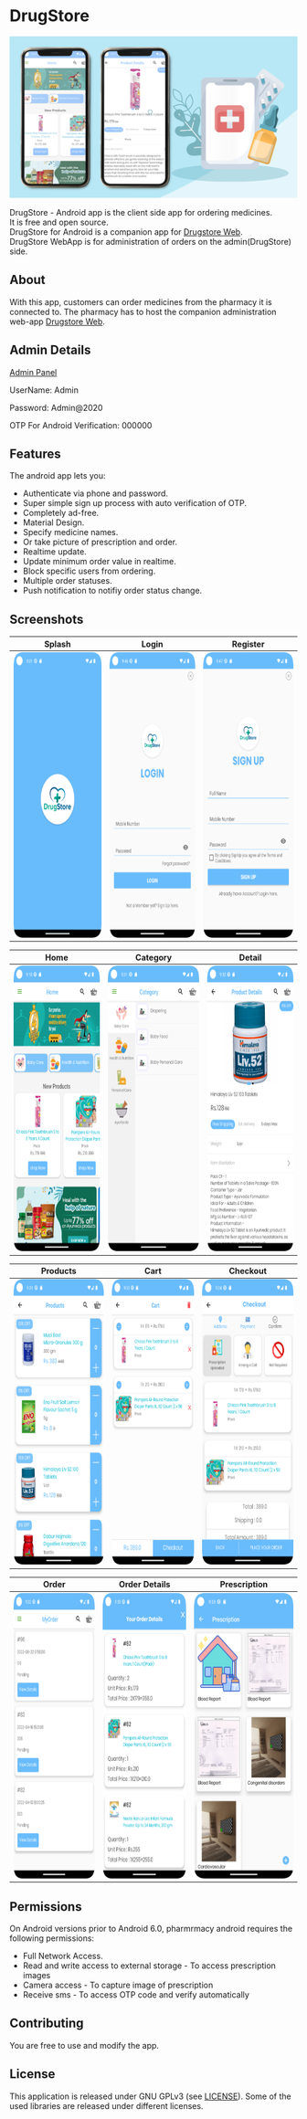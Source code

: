 # DrugStore

<img src="Android-SourceCode/screen/drugstore.png"/>

DrugStore - Android app is the client side app for ordering medicines.  
It is free and open source.  
DrugStore for Android is a companion app for [Drugstore Web](https://drugstore.frontendsourcecode.com/).  
DrugStore WebApp is for administration of orders on the admin(DrugStore) side.



## About

With this app, customers can order medicines from the pharmacy it is connected to.
The pharmacy has to host the companion administration web-app [Drugstore Web](https://drugstore.frontendsourcecode.com/).


## Admin Details

[Admin Panel](https://drugstore.frontendsourcecode.com/)

UserName: Admin

Password: Admin@2020

OTP For Android Verification: 000000

## Features
The android app lets you:
- Authenticate via phone and password.
- Super simple sign up process with auto verification of OTP.
- Completely ad-free.
- Material Design.
- Specify medicine names.
- Or take picture of prescription and order.
- Realtime update.
- Update minimum order value in realtime.
- Block specific users from ordering.
- Multiple order statuses.
- Push notification to notifiy order status change.



## Screenshots

| Splash | Login | Register |
| ------ | ---- | ------ |
|<img src="Android-SourceCode/screen/1.png" width="230" height="500"/>|<img src="Android-SourceCode/screen/login.png" width="230" height="500"/>|<img src="Android-SourceCode/screen/register.png" width="230" height="500"/>|

| Home | Category | Detail |
| ------ | ---- | ------ |
|<img src="Android-SourceCode/screen/2.png" width="230" height="500"/>|<img src="Android-SourceCode/screen/5.png" width="230" height="500"/>|<img src="Android-SourceCode/screen/4.png" width="230" height="500"/>|

| Products | Cart | Checkout |
| ------ | ---- | ------ |
|<img src="Android-SourceCode/screen/6.png" width="230" height="500"/>|<img src="Android-SourceCode/screen/7.png" width="230" height="500"/>|<img src="Android-SourceCode/screen/9.png" width="230" height="500"/>|

| Order | Order Details | Prescription |
| ------ | ---- | ------ |
|<img src="Android-SourceCode/screen/11.png" width="230" height="500"/>|<img src="Android-SourceCode/screen/12.png" width="230" height="500"/>|<img src="Android-SourceCode/screen/13.png" width="250" height="500"/>|


## Permissions

On Android versions prior to Android 6.0, pharmrmacy android requires the following permissions:
- Full Network Access.
- Read and write access to external storage - To access prescription images
- Camera access - To capture image of prescription
- Receive sms - To access OTP code and verify automatically

## Contributing
You are free to use and modify the app.


## License

This application is released under GNU GPLv3 (see [LICENSE](LICENSE)).
Some of the used libraries are released under different licenses.
